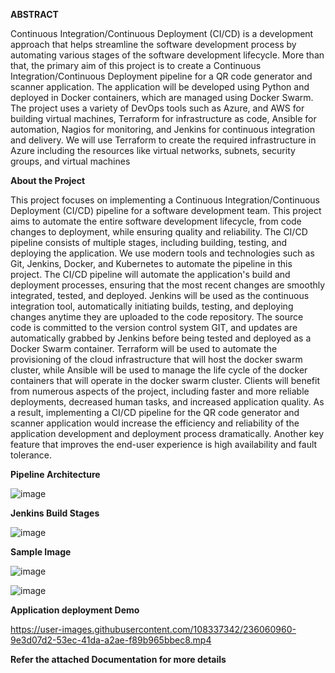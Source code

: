 <b>ABSTRACT</b>

Continuous Integration/Continuous Deployment (CI/CD) is a development approach that helps streamline the software development process by automating various stages of the software development lifecycle. More than that, the primary aim of this project is to create a Continuous Integration/Continuous Deployment pipeline for a QR code generator and scanner application. The application will be developed using Python and deployed in Docker containers, which are managed using Docker Swarm. The project uses a variety of DevOps tools such as Azure, and AWS for building virtual machines, Terraform for infrastructure as code, Ansible for automation, Nagios for monitoring, and Jenkins for continuous integration and delivery. We will use Terraform to create the required infrastructure in Azure including the resources like virtual networks, subnets, security groups, and virtual machines

<b>About the Project</b>

This project focuses on implementing a Continuous Integration/Continuous Deployment (CI/CD) pipeline for a software development team. This project aims to automate the entire software development lifecycle, from code changes to deployment, while ensuring quality and reliability. The CI/CD pipeline consists of multiple stages, including building, testing, and deploying the application. We use modern tools and technologies such as Git, Jenkins, Docker, and Kubernetes to automate the pipeline in this project.
  The CI/CD pipeline will automate the application's build and deployment processes, ensuring that the most recent changes are smoothly integrated, tested, and deployed. Jenkins will be used as the continuous integration tool, automatically initiating builds, testing, and deploying changes anytime they are uploaded to the code repository. The source code is committed to the version control system GIT, and updates are automatically grabbed by Jenkins before being tested and deployed as a Docker Swarm container. Terraform will be used to automate the provisioning of the cloud infrastructure that will host the docker swarm cluster, while Ansible will be used to manage the life cycle of the docker containers that will operate in the docker swarm cluster.
  Clients will benefit from numerous aspects of the project, including faster and more reliable deployments, decreased human tasks, and increased application quality. As a result, implementing a CI/CD pipeline for the QR code generator and scanner application would increase the efficiency and reliability of the application development and deployment process dramatically. Another key feature that improves the end-user experience is high availability and fault tolerance.

<b>Pipeline Architecture</b>

![image](https://user-images.githubusercontent.com/108337342/235503768-391295bb-31bf-4e7a-badb-41d9e22bcc1c.png)


<b>Jenkins Build Stages</b>

![image](https://user-images.githubusercontent.com/108337342/236038311-6966d024-6604-477e-a897-3374dfec3d8e.png)


<b>Sample Image</b>

![image](https://user-images.githubusercontent.com/108337342/235503799-2b8a5ce4-8f50-446f-868b-5ba792054f0e.png)

![image](https://user-images.githubusercontent.com/108337342/235503912-4044323e-441f-4b19-b984-809339ec2ff4.png)



<b>Application deployment Demo</b>




https://user-images.githubusercontent.com/108337342/236060960-9e3d07d2-53ec-41da-a2ae-f89b965bbec8.mp4




<b>Refer the attached Documentation for more details</b>


